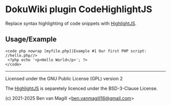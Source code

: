 DokuWiki plugin CodeHighlightJS
===============================

Replace syntax highlighting of code snippets with [HighlightJS](https://github.com/highlightjs/highlight.js/).


Usage/Example
-------------

```
<code php nowrap [myfile.php]|Example #1 Our first PHP script: //hello.php//>
 <?php echo '<p>Hello World</p>'; ?> 
</code>
```

----
Licensed under the GNU Public License (GPL) version 2

The [HighlightJS](https://github.com/highlightjs/highlight.js/) is separetely licenced under the BSD-3-Clause License.

(c) 2021-2025 Ben van Magill \<ben.vanmagill16@gmail.com>
